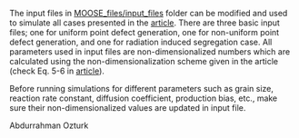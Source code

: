 
The input files in [MOOSE_files/input_files](https://github.com/abdurrahmanozturk/SRRT/tree/master/MOOSE_files/input_files) folder can be modified and used to simulate all cases presented in the [article](https://www.frontiersin.org/articles/10.3389/fmats.2021.684862/full). There are three basic input files; one for uniform point defect generation, one for non-uniform point defect generation, and one for radiation induced segregation case. All parameters used in input files are non-dimensionalized numbers which are calculated using the non-dimensionalization scheme given in the article (check Eq. 5-6 in [article](https://www.frontiersin.org/articles/10.3389/fmats.2021.684862/full)). 

Before running simulations for different parameters such as grain size, reaction rate constant, diffusion coefficient, production bias, etc., make sure their non-dimensionalized values are updated in input file.

Abdurrahman Ozturk
